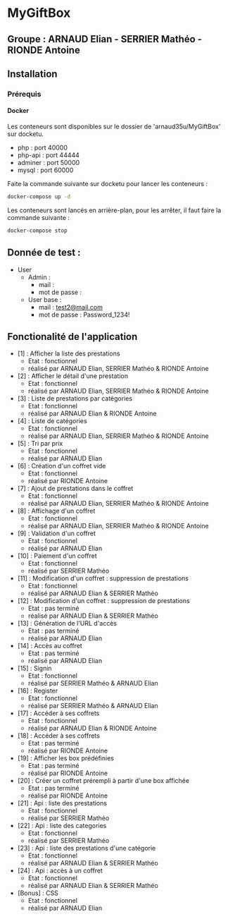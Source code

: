 # MyGiftBox

## Groupe : ARNAUD Elian - SERRIER Mathéo - RIONDE Antoine

## Installation

### Prérequis
#### Docker

Les conteneurs sont disponibles sur le dossier de 'arnaud35u/MyGiftBox' sur docketu.

* php : port 40000
* php-api : port 44444
* adminer : port 50000
* mysql : port 60000

Faite la commande suivante sur docketu pour lancer les conteneurs : 
```bash 
docker-compose up -d
```
Les conteneurs sont lancés en arrière-plan, pour les arrêter, il faut faire la commande suivante :
```bash
docker-compose stop
```

## Donnée de test : 

* User
  * Admin : 
    * mail : 
    * mot de passe : 
  * User base : 
    * mail : test2@mail.com
    * mot de passe : Password_1234!

## Fonctionalité de l'application

* [1] : Afficher la liste des prestations
  * Etat : fonctionnel
  * réalisé par ARNAUD Elian, SERRIER Mathéo & RIONDE Antoine
* [2] : Afficher le détail d'une prestation
  * Etat : fonctionnel
  * réalisé par ARNAUD Elian, SERRIER Mathéo & RIONDE Antoine
* [3] : Liste de prestations par catégories
  * Etat : fonctionnel
  * réalisé par ARNAUD Elian & RIONDE Antoine
* [4] : Liste de catégories
  * Etat : fonctionnel
  * réalisé par ARNAUD Elian, SERRIER Mathéo & RIONDE Antoine
* [5] : Tri par prix
  * Etat : fonctionnel
  * réalisé par ARNAUD Elian
* [6] : Création d'un coffret vide
  * Etat : fonctionnel
  * réalisé par RIONDE Antoine
* [7] : Ajout de prestations dans le coffret
  * Etat : fonctionnel
  * réalisé par ARNAUD Elian, SERRIER Mathéo & RIONDE Antoine
* [8] : Affichage d'un coffret
  * Etat : fonctionnel
  * réalisé par ARNAUD Elian, SERRIER Mathéo & RIONDE Antoine
* [9] : Validation d'un coffret
  * Etat : fonctionnel
  * réalisé par ARNAUD Elian
* [10] : Paiement d'un coffret
  * Etat : fonctionnel
  * réalisé par SERRIER Mathéo
* [11] : Modification d'un coffret : suppression de prestations
  * Etat : fonctionnel
  * réalisé par ARNAUD Elian & SERRIER Mathéo
* [12] : Modification d'un coffret : suppression de prestations
  * Etat : pas terminé
  * réalisé par ARNAUD Elian & SERRIER Mathéo
* [13] : Génération de l'URL d'accès
  * Etat : pas terminé
  * réalisé par ARNAUD Elian
* [14] : Accès au coffret
  * Etat : pas terminé
  * réalisé par ARNAUD Elian
* [15] : Signin
  * Etat : fonctionnel
  * réalisé par SERRIER Mathéo & ARNAUD Elian
* [16] : Register
  * Etat : fonctionnel
  * réalisé par SERRIER Mathéo & ARNAUD Elian
* [17] : Accéder à ses coffrets
  * Etat : fonctionnel
  * réalisé par ARNAUD Elian & RIONDE Antoine
* [18] : Accéder à ses coffrets
  * Etat : pas terminé
  * réalisé par RIONDE Antoine
* [19] : Afficher les box prédéfinies
  * Etat : pas terminé
  * réalisé par RIONDE Antoine
* [20] : Créer un coffret prérempli à partir d'une box affichée
  * Etat : pas terminé
  * réalisé par RIONDE Antoine
* [21] : Api : liste des prestations
  * Etat : fonctionnel
  * réalisé par SERRIER Mathéo
* [22] : Api : liste des categories
  * Etat : fonctionnel
  * réalisé par SERRIER Mathéo
* [23] : Api : liste des prestations d'une catégorie
  * Etat : fonctionnel
  * réalisé par ARNAUD Elian & SERRIER Mathéo
* [24] : Api : accès à un coffret
  * Etat : fonctionnel
  * réalisé par ARNAUD Elian & SERRIER Mathéo
* [Bonus] : CSS
  * Etat : fonctionnel
  * réalisé par ARNAUD Elian

